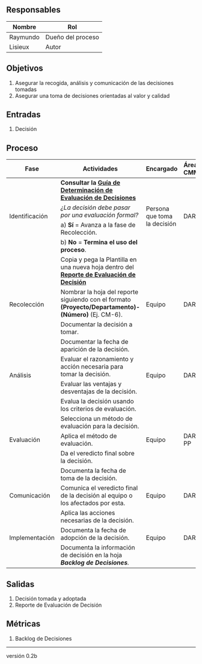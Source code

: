 ## Responsables
Nombre     | Rol
-----------|------------------
Raymundo   | Dueño del proceso
Lisieux   | Autor

## Objetivos
1. Asegurar la recogida, análisis y comunicación de las decisiones tomadas
2. Asegurar una toma de decisiones orientadas al valor y calidad

## Entradas
1. Decisión

## Proceso
<table>
  <thead>
    <tr>
      <th>Fase</th>
      <th>Actividades</th>
      <th>Encargado</th>
      <th>Áreas CMMI</th>
    </tr>
  </thead>
  <tbody>
      <tr>
      <td rowspan="4">Identificación</td>
      <td>
      <strong> Consultar la <a href="https://github.com/novaDepto/Nova/wiki/Gu%C3%ADa-de-determinaci%C3%B3n-de-evaluaci%C3%B3n-de-decisiones"> Guía de Determinación de Evaluación de Decisiones </a> </strong>
      </td>
      <td rowspan="4">Persona que toma la decisión</td>
      <td rowspan="4">DAR</td>
    </tr>
    <tr>
      <td><em>¿La decisión debe pasar por una evaluación formal?</td>
    </tr>
    <tr>
      <td>a) <strong>Sí</strong> = Avanza a la fase de Recolección.</td>
    </tr>
    <tr>
      <td>b) <strong>No</strong> = <strong>Termina el uso del proceso</strong>.</td>
    </tr>
    <tr>
      <td rowspan="4">Recolección</td>
      <td>Copia y pega la Plantilla en una nueva hoja dentro del <strong><a href="https://docs.google.com/spreadsheets/d/1nJ5I7445d0u0Nq4gy2JMA5Y0usQ69S91n5sDgqUKzSU/edit?usp=sharing"> Reporte de Evaluación de Decisión </a></strong></td>
      <td rowspan="4">Equipo</td>
      <td rowspan="4">DAR</td>
    </tr>
    <tr>
      <td>Nombrar la hoja del reporte siguiendo con el formato <strong>(Proyecto/Departamento)-(Número)</strong> (Ej. CM-6).
      </td>
    </tr>
    <tr>
      <td>Documentar la decisión a tomar.
      </td>
    </tr>
     <tr>
      <td>Documentar la fecha de aparición de la decisión.
      </td>
    </tr>
    <tr>
      <td rowspan="2">Análisis</td>
      <td>Evaluar el razonamiento y acción necesaria para tomar la decisión.</td>
      <td rowspan="2">Equipo</td>
      <td rowspan="2">DAR</td>
    </tr>
    <tr>
      <td>Evaluar las ventajas y desventajas de la decisión.
      </td>
    </tr>
    <tr>
      <td rowspan="5">Evaluación</td>
      <td>Evalua la decisión usando los criterios de evaluación.</td>
      <td rowspan="5">Equipo</td>
      <td rowspan="5">DAR, PP</td>
    </tr>
    <tr>
      <td>Selecciona un método de evaluación para la decisión.
      </td>
    </tr>
    <tr>
      <td>Aplica el método de evaluación.
      </td>
    </tr>
    <tr>
      <td>Da el veredicto final sobre la decisión.
      </td>
    </tr>
    <tr>
      <td>Documenta la fecha de toma de la decisión.
      </td>
    </tr>
    <tr>
      <td>Comunicación</td>
      <td>Comunica el veredicto final de la decisión al equipo o los afectados por esta.</td>
      <td>Equipo</td>
      <td>DAR</td>
    </tr>
    <tr>
      <td rowspan="3">Implementación</td>
      <td>Aplica las acciones necesarias de la decisión.</td>
      <td rowspan="3">Equipo</td>
      <td rowspan="3">DAR</td>
    </tr>
    <tr>
      <td>Documenta la fecha de adopción de la decisión.
      </td>
    </tr>
    <tr>
    <td>Documenta la información de decisión en la hoja <em><strong>Backlog de Decisiones</strong>.
      </td>
    </tr>
  </tbody>
</table>

## Salidas
1. Decisión tomada y adoptada
2. Reporte de Evaluación de Decisión

## Métricas
1. Backlog de Decisiones

***
versión 0.2b